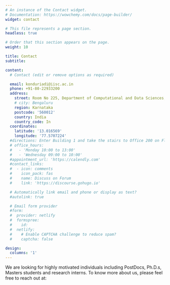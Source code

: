 ```yaml
---
# An instance of the Contact widget.
# Documentation: https://wowchemy.com/docs/page-builder/
widget: contact

# This file represents a page section.
headless: true

# Order that this section appears on the page.
weight: 10

title: Contact
subtitle:

content:
  # Contact (edit or remove options as required)

  email: konduriadi@iisc.ac.in
  phone: +91-80-22933200
  address:
    street: Room No 225, Department of Computational and Data Sciences, SERC Building, IISc Bangalore
    # city: Bengaluru
    region: Karnataka
    postcode: '560012'
    country: India
    country_code: In
  coordinates:
    latitude: '13.016569'
    longitude: '77.5707224'
  #directions: Enter Building 1 and take the stairs to Office 200 on Floor 2
  # office_hours:
  #   - 'Monday 10:00 to 13:00'
  #   - 'Wednesday 09:00 to 10:00'
  #appointment_url: 'https://calendly.com'
  #contact_links:
  #  - icon: comments
  #    icon_pack: fas
  #    name: Discuss on Forum
  #    link: 'https://discourse.gohugo.io'

  # Automatically link email and phone or display as text?
  #autolink: true

  # Email form provider
  #form:
  #  provider: netlify
  #  formspree:
  #    id:
  #  netlify:
  #    # Enable CAPTCHA challenge to reduce spam?
  #    captcha: false

design:
  columns: '1'
---
```


We are looking for highly motivated individuals including PostDocs, Ph.D.s, Masters students and research interns. To know more about us, please feel free to reach out at: 
